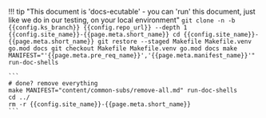 <!--save-some-time-start-->
!!! tip "This document is 'docs-ecutable' - you can 'run' this document, just like we do in our testing, on your local environment"
    ```
    git clone -n -b {{config.ks_branch}} {{config.repo_url}} --depth 1 {{config.site_name}}-{{page.meta.short_name}}
    cd {{config.site_name}}-{{page.meta.short_name}}
    git restore --staged Makefile Makefile.venv go.mod docs
    git checkout Makefile Makefile.venv go.mod docs
    make MANIFEST="'{{page.meta.pre_req_name}}','{{page.meta.manifest_name}}'" run-doc-shells
    ```

    ```
    # done? remove everything 
    make MANIFEST="content/common-subs/remove-all.md" run-doc-shells
    cd ../
    rm -r {{config.site_name}}-{{page.meta.short_name}}
    ```
<!--save-some-time-end-->